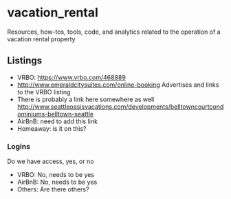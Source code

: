 # vacation_rental
Resources, how-tos, tools, code, and analytics related to the operation of a vacation rental property

## Listings

- VRBO: https://www.vrbo.com/468889
- http://www.emeraldcitysuites.com/online-booking Advertises and links to the VRBO listing
- There is probably a link here somewhere as well http://www.seattleoasisvacations.com/developments/belltowncourtcondominiums-belltown-seattle
- AirBnB:  need to add this link
- Homeaway:  is it on this?

### Logins
Do we have access, yes, or no
- VRBO: No, needs to be yes
- AirBnB: No, needs to be yes
- Others:  Are there others?

